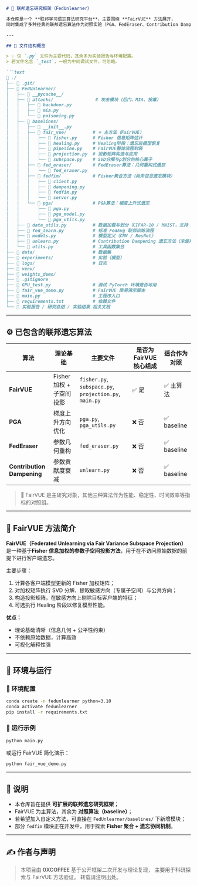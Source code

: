 

````markdown
# 🧩 联邦遗忘研究框架（FedUnlearner）

本仓库是一个 **联邦学习遗忘算法研究平台**，主要围绕 **FairVUE** 方法展开，  
同时集成了多种经典的联邦遗忘算法作为对照实验（PGA、FedEraser、Contribution Dampening）。

---

## 📂 文件结构概览

> 💡 仅 `.py` 文件为主要代码，其余多为实验报告与环境配置。  
> 若文件名含 `_test`，一般为中间调试文件，可忽略。

```text
📁 ./
├── 📁 .git/
├── 📁 FedUnlearner/
│   ├── 📁 __pycache__/
│   ├── 📁 attacks/                # 攻击模块（后门、MIA、投毒）
│   │   ├── 📄 backdoor.py
│   │   ├── 📄 mia.py
│   │   └── 📄 poisoning.py
│   ├── 📁 baselines/
│   │   ├── 📄 __init__.py
│   │   ├── 📁 fair_vue/          # ⭐ 主方法（FairVUE）
│   │   │   ├── 📄 fisher.py      # Fisher 信息矩阵估计
│   │   │   ├── 📄 healing.py     # Healing阶段：遗忘后模型恢复
│   │   │   ├── 📄 pipeline.py    # FairVUE整体流程封装
│   │   │   ├── 📄 projection.py  # 投影矩阵构造与应用
│   │   │   └── 📄 subspace.py    # SVD分解与ρ划分的核心算子
│   │   ├── 📁 fed_eraser/        # FedEraser算法：几何重构式遗忘
│   │   │   └── 📄 fed_eraser.py
│   │   ├── 📁 fedfim/            # Fisher聚合方法（尚未包含遗忘模块）
│   │   │   ├── 📄 client.py
│   │   │   ├── 📄 dampening.py
│   │   │   ├── 📄 fedfim.py
│   │   │   └── 📄 server.py
│   │   └── 📁 pga/               # PGA算法：梯度上升式遗忘
│   │       ├── 📄 pga.py
│   │       ├── 📄 pga_model.py
│   │       └── 📄 pga_utils.py
│   ├── 📄 data_utils.py          # 数据加载与划分（CIFAR-10 / MNIST，支持 IID/Dirichlet 非IID）
│   ├── 📄 fed_learn.py           # 标准 FedAvg 联邦训练流程
│   ├── 📄 models.py              # 模型定义（CNN / ResNet）
│   ├── 📄 unlearn.py             # Contribution Dampening 遗忘方法（未使用）
│   └── 📄 utils.py               # 工具函数集合
├── 📁 data/                      # 数据集
├── 📁 experiments/               # 实验（模型）
├── 📁 logs/                      # 日志
├── 📁 venv/
├── 📁 weights_demo/
├── 📄 .gitignore
├── 📄 GPU_test.py                # 测试 PyTorch 环境是否可用
├── 📄 fair_vue_demo.py           # FairVUE 简易演示脚本
├── 📄 main.py                    # 主程序入口
├── 📄 requirements.txt           # 依赖文件
└── 📄 实验报告 / 研究总结 / 实验结果 相关文档
````

---

## ⚙️ 已包含的联邦遗忘算法

| 算法                         | 理论基础              | 主要文件                                                   | 是否为 FairVUE 核心组成 | 适合作为对照     |
| -------------------------- | ----------------- | ------------------------------------------------------ | ---------------- | ---------- |
| **FairVUE**                | Fisher 加权 + 子空间投影 | `fisher.py`, `subspace.py`, `projection.py`, `main.py` | ✅ 是              | ✅ 主算法      |
| **PGA**                    | 梯度上升方向优化          | `pga.py`, `pga_utils.py`                               | ❌ 否              | ✅ baseline |
| **FedEraser**              | 参数几何重构            | `fed_eraser.py`                                        | ❌ 否              | ✅ baseline |
| **Contribution Dampening** | 参数贡献度衰减           | `unlearn.py`                                           | ❌ 否              | ✅ baseline |

> 🧩 FairVUE 是主研究对象，其他三种算法作为性能、稳定性、时间效率等指标的对照组。

---

## 🧠 FairVUE 方法简介

**FairVUE（Federated Unlearning via Fair Variance Subspace Projection）**
是一种基于**Fisher 信息加权的参数子空间投影方法**，用于在不访问原始数据的前提下进行客户端遗忘。

主要步骤：

1. 计算各客户端模型更新的 Fisher 加权矩阵；
2. 对加权矩阵执行 SVD 分解，提取敏感方向（专属子空间）与公共方向；
3. 构造投影矩阵，在敏感方向上剔除目标客户端的特征；
4. 可选执行 Healing 阶段以修复模型性能。

**优点：**

* 理论基础清晰（信息几何 + 公平性约束）
* 不依赖原始数据，计算高效
* 可视化解释性强

---

## 🧪 环境与运行

### 🧰 环境配置

```bash
conda create -n fedunlearner python=3.10
conda activate fedunlearner
pip install -r requirements.txt
```

### 🚀 运行示例

```bash
python main.py
```

或运行 FairVUE 简化演示：

```bash
python fair_vue_demo.py
```

---

## 📜 说明

* 本仓库旨在提供 **可扩展的联邦遗忘研究框架**；
* FairVUE 为主算法，其余为 **对照算法（baseline）**；
* 若希望加入自定义方法，可直接在 `FedUnlearner/baselines/` 下新增模块；
* 部分 `fedfim` 模块正在开发中，用于探索 **Fisher 聚合 + 遗忘协同机制**。

---

## ✍️ 作者与声明

> 本项目由 **0XCOFFEE** 基于公开框架二次开发与理论复现，
> 主要用于科研探索与 FairVUE 方法验证。
> 转载请注明出处。


